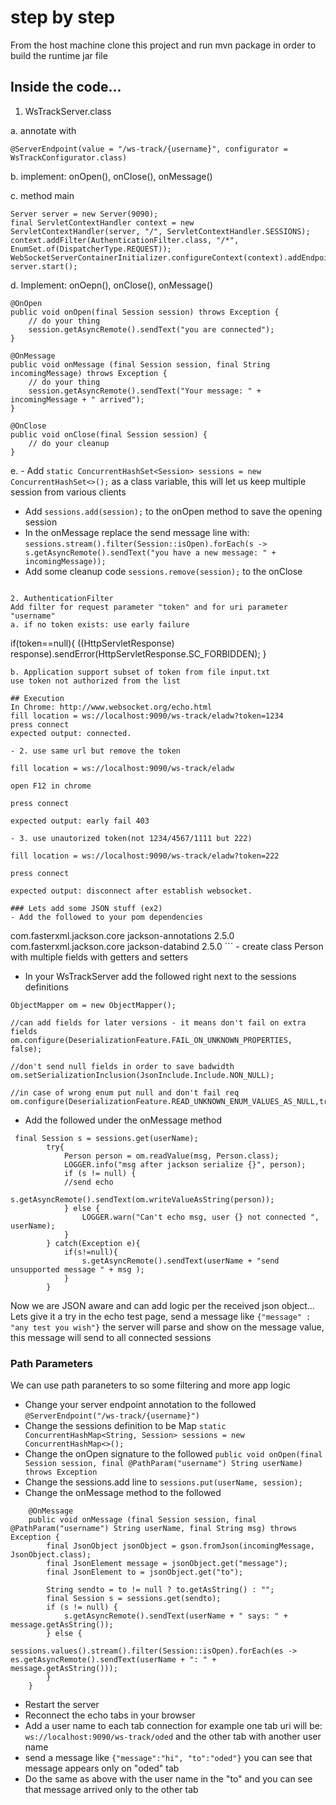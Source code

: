 # step by step
From the host machine clone this project and run mvn package in order to build the runtime jar file

## Inside the code...
1. WsTrackServer.class

a. annotate with 
```
@ServerEndpoint(value = "/ws-track/{username}", configurator = WsTrackConfigurator.class)
```
b. implement: onOpen(), onClose(),  onMessage()

c. method main
```
Server server = new Server(9090);
final ServletContextHandler context = new ServletContextHandler(server, "/", ServletContextHandler.SESSIONS);
context.addFilter(AuthenticationFilter.class, "/*", EnumSet.of(DispatcherType.REQUEST));
WebSocketServerContainerInitializer.configureContext(context).addEndpoint(WsTrackServer.class);
server.start();
```

d. Implement: onOepn(), onClose(), onMessage()
```
@OnOpen
public void onOpen(final Session session) throws Exception {
	// do your thing
	session.getAsyncRemote().sendText("you are connected");
}

@OnMessage
public void onMessage (final Session session, final String incomingMessage) throws Exception {
	// do your thing
	session.getAsyncRemote().sendText("Your message: " + incomingMessage + " arrived");
} 

@OnClose
public void onClose(final Session session) {
    // do your cleanup
}
```
e. - Add ``` static ConcurrentHashSet<Session> sessions = new ConcurrentHashSet<>(); ``` as a class variable, this will let us keep multiple session from various clients
- Add ``` sessions.add(session); ``` to the onOpen method to save the opening session
- In the onMessage replace the send message line with: 
``` sessions.stream().filter(Session::isOpen).forEach(s -> s.getAsyncRemote().sendText("you have a new message: " + incomingMessage)); ```
- Add some cleanup code ``` sessions.remove(session); ``` to the onClose
```

2. AuthenticationFilter
Add filter for request parameter "token" and for uri parameter "username"
a. if no token exists: use early failure
```
if(token==null){ 
   ((HttpServletResponse) response).sendError(HttpServletResponse.SC_FORBIDDEN);
}
```
b. Application support subset of token from file input.txt
use token not authorized from the list

## Execution
In Chrome: http://www.websocket.org/echo.html  
fill location = ws://localhost:9090/ws-track/eladw?token=1234  
press connect  
expected output: connected.  

- 2. use same url but remove the token

fill location = ws://localhost:9090/ws-track/eladw

open F12 in chrome

press connect

expected output: early fail 403

- 3. use unautorized token(not 1234/4567/1111 but 222)

fill location = ws://localhost:9090/ws-track/eladw?token=222

press connect

expected output: disconnect after establish websocket.

### Lets add some JSON stuff (ex2)
- Add the followed to your pom dependencies
```
<dependencies>
        <dependency>
            <groupId>com.fasterxml.jackson.core</groupId>
            <artifactId>jackson-annotations</artifactId>
            <version>2.5.0</version>
        </dependency>
        <dependency>
            <groupId>com.fasterxml.jackson.core</groupId>
            <artifactId>jackson-databind</artifactId>
            <version>2.5.0</version>
        </dependency>
```
- create class Person with multiple fields with getters and setters

- In your WsTrackServer add the followed right next to the sessions definitions
```
ObjectMapper om = new ObjectMapper();

//can add fields for later versions - it means don't fail on extra fields
om.configure(DeserializationFeature.FAIL_ON_UNKNOWN_PROPERTIES, false); 

//don't send null fields in order to save badwidth
om.setSerializationInclusion(JsonInclude.Include.NON_NULL);

//in case of wrong enum put null and don't fail req
om.configure(DeserializationFeature.READ_UNKNOWN_ENUM_VALUES_AS_NULL,true); 
```
- Add the followed under the onMessage method
```
 final Session s = sessions.get(userName);
        try{
            Person person = om.readValue(msg, Person.class);
            LOGGER.info("msg after jackson serialize {}", person);
            if (s != null) {
	    	//send echo
                s.getAsyncRemote().sendText(om.writeValueAsString(person));
            } else {
                LOGGER.warn("Can't echo msg, user {} not connected ", userName);
            }
        } catch(Exception e){
            if(s!=null){
                s.getAsyncRemote().sendText(userName + "send unsupported message " + msg );
            }
        }
```


Now we are JSON aware and can add logic per the received json object...
Lets give it a try in the echo test page, send a message like ``` {"message" : "any test you wish"} ``` the server will parse and show on the message value, this message will send to all connected sessions

### Path Parameters
We can use path paraneters to so some filtering and more app logic
- Change your server endpoint annotation to the followed
`` @ServerEndpoint("/ws-track/{username}") ``
- Change the sessions definition to  be Map
``` static ConcurrentHashMap<String, Session> sessions = new ConcurrentHashMap<>(); ```
- Change the onOpen signature to the followed
``` public void onOpen(final Session session, final @PathParam("username") String userName) throws Exception ```
- Change the sessions.add line to 
``` sessions.put(userName, session); ```
- Change the onMessage method to the followed
```
    @OnMessage
    public void onMessage (final Session session, final @PathParam("username") String userName, final String msg) throws Exception {
        final JsonObject jsonObject = gson.fromJson(incomingMessage, JsonObject.class);
        final JsonElement message = jsonObject.get("message");
        final JsonElement to = jsonObject.get("to");

        String sendto = to != null ? to.getAsString() : "";
        final Session s = sessions.get(sendto);
        if (s != null) {
            s.getAsyncRemote().sendText(userName + " says: " + message.getAsString());
        } else {
            sessions.values().stream().filter(Session::isOpen).forEach(es -> es.getAsyncRemote().sendText(userName + ": " + message.getAsString()));
        }
    }
```

* Restart the server
* Reconnect the echo tabs in your browser
* Add a user name to each tab connection for example one tab uri will be: ``` ws://localhost:9090/ws-track/oded ``` and the other tab with another user name
* send a message like ``` {"message":"hi", "to":"oded"} ``` you can see that message appears only on "oded" tab
* Do the same as above with the user name in the "to" and you can see that message arrived only to the other tab
